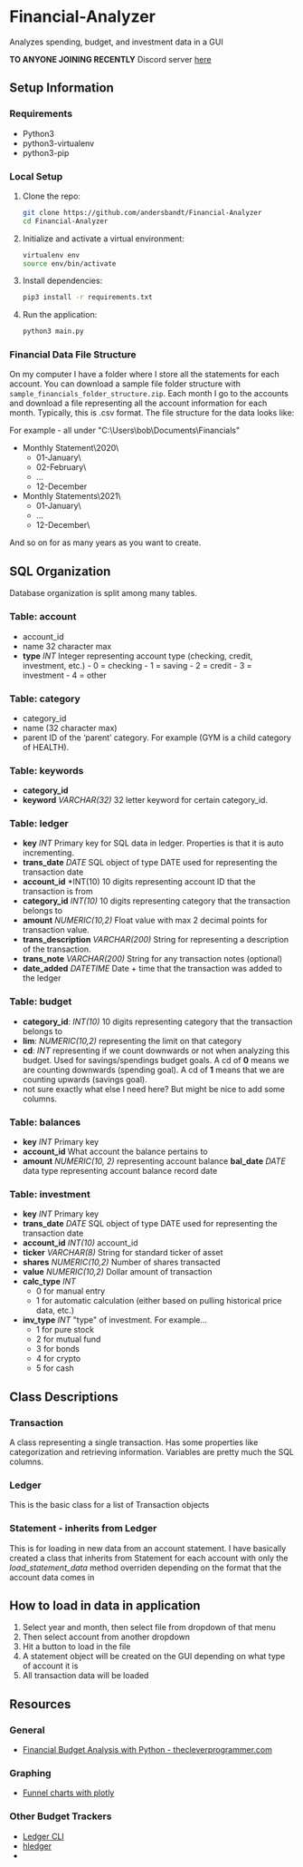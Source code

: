 # Financial-Analyzer
Analyzes spending, budget, and investment data in a GUI

**TO ANYONE JOINING RECENTLY**
Discord server [here](https://discord.gg/qRKYKUzy)

## Setup Information

### Requirements
- Python3
- python3-virtualenv
- python3-pip

### Local Setup
1. Clone the repo:
    ```bash
    git clone https://github.com/andersbandt/Financial-Analyzer
    cd Financial-Analyzer
    ```
2. Initialize and activate a virtual environment:
    ```bash
    virtualenv env
    source env/bin/activate
    ```

3. Install dependencies:
    ```bash
    pip3 install -r requirements.txt
    ```

4. Run the application:
    ```bash
    python3 main.py
    ```
    
### Financial Data File Structure

On my computer I have a folder where I store all the statements for each account. You can
download a sample file folder structure with `sample_financials_folder_structure.zip`. Each month
I go to the accounts and download a file representing all the account information for each
month. Typically, this is .csv format. The file structure for the data looks like:

For example - all under "C:\Users\bob\Documents\Financials\"

- Monthly Statement\2020\
    - 01-January\
    - 02-February\
    - ...
    - 12-December
- Monthly Statements\2021\
    - 01-January\
    - ...
    - 12-December\

And so on for as many years as you want to create.


## SQL Organization

Database organization is split among many tables.

### Table: account
-	account_id
-	name 32 character max
  -	**type** *INT* Integer representing account type (checking, credit, investment, etc.)
        - 0 = checking 
        - 1 = saving 
        - 2 = credit 
        - 3 = investment 
        - 4 = other

### Table: category
- category_id
- name (32 character max)
- parent ID of the ‘parent’ category. For example (GYM is a child category of HEALTH).

### Table: keywords
- **category_id**
- **keyword** *VARCHAR(32)* 32 letter keyword for certain category_id.

### Table: ledger
- **key** *INT* Primary key for SQL data in ledger. Properties is that it is 
auto incrementing.
- **trans_date** *DATE* SQL object of type DATE used for representing the transaction date
- **account_id** *INT(10) 10 digits representing account ID that the transaction is from
- **category_id** *INT(10)* 10 digits representing category that the transaction belongs to
- **amount** *NUMERIC(10,2)* Float value with max 2 decimal points for transaction value.
- **trans_description** *VARCHAR(200)* String for representing a description of the transaction.
- **trans_note** *VARCHAR(200)* String for any transaction notes (optional)
- **date_added** *DATETIME* Date + time that the transaction was added to the ledger

### Table: budget
- **category_id**: *INT(10)* 10 digits representing category that the transaction belongs to
- **lim**: *NUMERIC(10,2)* representing the limit on that category
- **cd**: *INT* representing if we count downwards or not when analyzing this budget. Used for 
savings/spendings budget goals. A cd of **0** means we are counting downwards (spending goal).
A cd of **1** means that we are counting upwards (savings goal).
- not sure exactly what else I need here? But might be nice to add some columns.

### Table: balances
-	**key** *INT* Primary key
-	**account_id** What account the balance pertains to
  -	**amount** *NUMERIC(10, 2)* representing account balance
    **bal_date** *DATE* data type representing account balance record date

### Table: investment
- **key** *INT* Primary key
- **trans_date** *DATE* SQL object of type DATE used for representing the transaction date
- **account_id** *INT(10)* account_id
- **ticker** *VARCHAR(8)* String for standard ticker of asset
- **shares** *NUMERIC(10,2)* Number of shares transacted
- **value** *NUMERIC(10,2)* Dollar amount of transaction
- **calc_type** *INT*
  - 0 for manual entry
  - 1 for automatic calculation (either based on pulling historical price data, etc.)
- **inv_type** *INT* "type" of investment. For example...
  - 1 for pure stock
  - 2 for mutual fund
  - 3 for bonds
  - 4 for crypto
  - 5 for cash


## Class Descriptions

### Transaction
A class representing a single transaction. Has some properties like categorization
and retrieving information. Variables are pretty much the SQL columns.

### Ledger
This is the basic class for a list of Transaction objects

### Statement - inherits from Ledger
This is for loading in new data from an account statement. I have basically created
a class that inherits from Statement for each account with only the *load_statement_data*
method overriden depending on the format that the account data comes in


## How to load in data in application

1.	Select year and month, then select file from dropdown of that menu
2.	Then select account from another dropdown
3.	Hit a button to load in the file
4.	A statement object will be created on the GUI depending on what type of account it is
5.	All transaction data will be loaded


## Resources

### General
- [Financial Budget Analysis with Python - thecleverprogrammer.com](https://thecleverprogrammer.com/2021/04/05/financial-budget-analysis-with-python/)

### Graphing
- [Funnel charts with plotly](https://plotly.com/python/funnel-charts/)

### Other Budget Trackers
- [Ledger CLI](https://www.ledger-cli.org/)
- [hledger](https://hledger.org/)
- 



